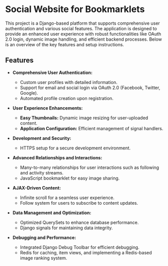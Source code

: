 # Social Website for Bookmarklets

This project is a Django-based platform that supports comprehensive user authentication and various social features. The application is designed to provide an enhanced user experience with robust functionalities like OAuth 2.0 login, dynamic image handling, and efficient backend processes. Below is an overview of the key features and setup instructions.

## Features

- **Comprehensive User Authentication:**
  - Custom user profiles with detailed information.
  - Support for email and social login via OAuth 2.0 (Facebook, Twitter, Google).
  - Automated profile creation upon registration.

- **User Experience Enhancements:**
  - **Easy Thumbnails:** Dynamic image resizing for user-uploaded content.
  - **Application Configuration:** Efficient management of signal handlers.

- **Development and Security:**
  - HTTPS setup for a secure development environment.

- **Advanced Relationships and Interactions:**
  - Many-to-many relationships for user interactions such as following and activity streams.
  - JavaScript bookmarklet for easy image sharing.

- **AJAX-Driven Content:**
  - Infinite scroll for a seamless user experience.
  - Follow system for users to subscribe to content updates.

- **Data Management and Optimization:**
  - Optimized QuerySets to enhance database performance.
  - Django signals for maintaining data integrity.

- **Debugging and Performance:**
  - Integrated Django Debug Toolbar for efficient debugging.
  - Redis for caching, item views, and implementing a Redis-based image ranking system.
